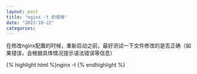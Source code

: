 ```yaml
---
layout: post
title: "nginx -t 的使用"
date: "2023-10-22"
categories: 
---
```

<p>在修改nginx配置的时候，重新启动之前，最好测试一下文件修改的是否正确（如果错误，会根据具体情况提示语法错误等信息）</p>
{% highlight html %}nginx -t {% endhighlight %}
